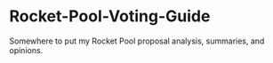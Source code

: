 # Rocket-Pool-Voting-Guide
Somewhere to put my Rocket Pool proposal analysis, summaries, and opinions.
